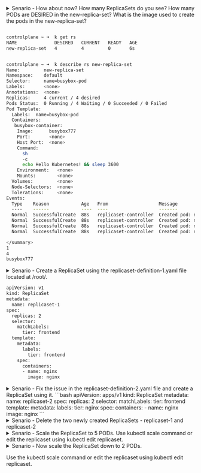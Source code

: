
<details>
<summary>
Senario -
How about now? How many ReplicaSets do you see? How many PODs are DESIRED in the new-replica-set? What is the image used to create the pods in the new-replica-set?

```bash

controlplane ~ ➜  k get rs
NAME              DESIRED   CURRENT   READY   AGE
new-replica-set   4         4         0       6s


controlplane ~ ➜  k describe rs new-replica-set
Name:         new-replica-set
Namespace:    default
Selector:     name=busybox-pod
Labels:       <none>
Annotations:  <none>
Replicas:     4 current / 4 desired
Pods Status:  0 Running / 4 Waiting / 0 Succeeded / 0 Failed
Pod Template:
  Labels:  name=busybox-pod
  Containers:
   busybox-container:
    Image:      busybox777
    Port:       <none>
    Host Port:  <none>
    Command:
      sh
      -c
      echo Hello Kubernetes! && sleep 3600
    Environment:   <none>
    Mounts:        <none>
  Volumes:         <none>
  Node-Selectors:  <none>
  Tolerations:     <none>
Events:
  Type    Reason            Age   From                   Message
  ----    ------            ----  ----                   -------
  Normal  SuccessfulCreate  88s   replicaset-controller  Created pod: new-replica-set-m5qdk
  Normal  SuccessfulCreate  88s   replicaset-controller  Created pod: new-replica-set-6w4gf
  Normal  SuccessfulCreate  88s   replicaset-controller  Created pod: new-replica-set-n4f9t
  Normal  SuccessfulCreate  88s   replicaset-controller  Created pod: new-replica-set-4hcb4

</summary>
1
4
busybox777

  ```
</details>




<details>
<summary>
Senario -
Create a ReplicaSet using the replicaset-definition-1.yaml file located at /root/.

```bash
apiVersion: v1
kind: ReplicaSet
metadata:
  name: replicaset-1
spec:
  replicas: 2
  selector:
    matchLabels:
      tier: frontend
  template:
    metadata:
      labels:
        tier: frontend
    spec:
      containers:
      - name: nginx
        image: nginx
  ```
</summary>

```bash

controlplane ~ ➜  k apply -f replicaset-definition-1.yaml 
replicaset.apps/replicaset-1 created

controlplane ~ ➜  cat replicaset-definition-1.yaml 
apiVersion: apps/v1
kind: ReplicaSet
metadata:
  name: replicaset-1
spec:
  replicas: 2
  selector:
    matchLabels:
      tier: frontend
  template:
    metadata:
      labels:
        tier: frontend
    spec:
      containers:
      - name: nginx
        image: nginx
  ```
</details>




<details>
<summary>
Senario -
Fix the issue in the replicaset-definition-2.yaml file and create a ReplicaSet using it.
```bash
apiVersion: apps/v1
kind: ReplicaSet
metadata:
  name: replicaset-2
spec:
  replicas: 2
  selector:
    matchLabels:
      tier: frontend
  template:
    metadata:
      labels:
        tier: nginx
    spec:
      containers:
      - name: nginx
        image: nginx
  ```
</summary>

```bash
apiVersion: apps/v1
kind: ReplicaSet
metadata:
  name: replicaset-2
spec:
  replicas: 2
  selector:
    matchLabels:
      tier: nginx
  template:
    metadata:
      labels:
        tier: nginx
    spec:
      containers:
      - name: nginx
        image: nginx

controlplane ~ ➜  k apply -f replicaset-definition-2.yaml 
replicaset.apps/replicaset-2 created
  ```
</details>




<details>
<summary>
Senario -
Delete the two newly created ReplicaSets - replicaset-1 and replicaset-2
</summary>

```bash

controlplane ~ ➜  k delete rs replicaset-1
replicaset.apps "replicaset-1" deleted

controlplane ~ ➜  k delete rs replicaset-2
replicaset.apps "replicaset-2" deleted
  ```
</details>




<details>
<summary>
Senario -
Scale the ReplicaSet to 5 PODs.
Use kubectl scale command or edit the replicaset using kubectl edit replicaset.
</summary>

```bash

controlplane ~ ✖ kubectl scale replicaset.apps/new-replica-set --replicas=5
replicaset.apps/new-replica-set scaled
  ```
</details>




<details>
<summary>
Senario -
Now scale the ReplicaSet down to 2 PODs.


Use the kubectl scale command or edit the replicaset using kubectl edit replicaset.
</summary>

```bash
controlplane ~ ➜  kubectl scale replicaset.apps/new-replica-set --replicas=2
replicaset.apps/new-replica-set scaled
  ```
</details>

